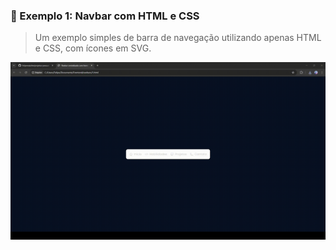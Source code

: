 ### 🧪 Exemplo 1: Navbar com HTML e CSS

> Um exemplo simples de barra de navegação  utilizando apenas HTML e CSS, com ícones em SVG.

![Navbar Exemplo 1](./assets/exemplo.gif)